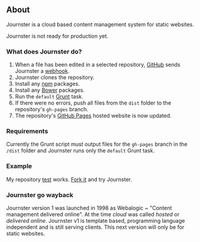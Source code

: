 ## About

Journster is a cloud based content management system for static websites.

<span class="bg-warning">
  Journster is not ready for production yet.
</span>

### What does Journster do?

1. When a file has been edited in a selected repository, [GitHub](https://github.com/) sends Journster a [webhook](https://help.github.com/articles/creating-webhooks).
2. Journster clones the repository.
3. Install any [npm](https://www.npmjs.org/) packages.
4. Install any [Bower](http://bower.io/) packages.
5. Run the `default` [Grunt](http://gruntjs.com/) task.
6. If there were no errors, push all files from the `dist` folder to the repository's `gh-pages` branch.
7. The repository's [GitHub Pages](https://pages.github.com/) hosted website is now updated.

### Requirements

Currently the Grunt script must output files for the `gh-pages` branch in the `/dist` folder and Journster runs only the `default` Grunt task.

### Example

My repository [test](https://github.com/webjay/test) works. [Fork it](https://github.com/webjay/test/fork) and try Journster.

### Journster go wayback

Journster version 1 was launched in 1998 as Webalogic ~ "Content management delivered online". At the time _cloud_ was called _hosted_ or _delivered online_. Journster v1 is template based, programming language independent and is still serving clients. This next version will only be for static websites.
